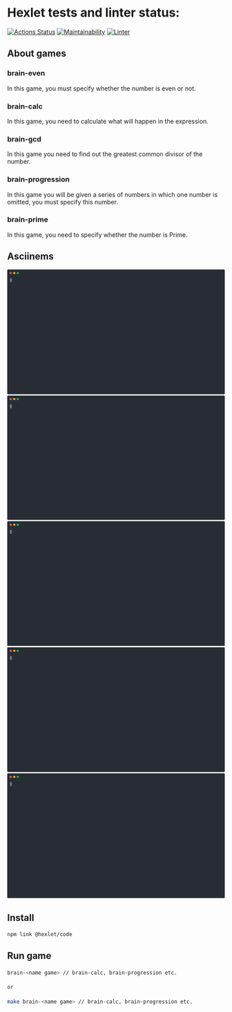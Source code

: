 # Hexlet tests and linter status:
[![Actions Status](https://github.com/Skenzi/frontend-project-lvl1/workflows/hexlet-check/badge.svg)](https://github.com/Skenzi/frontend-project-lvl1/actions)
[![Maintainability](https://api.codeclimate.com/v1/badges/a99a88d28ad37a79dbf6/maintainability)](https://codeclimate.com/github/Skenzi/frontend-project-lvl1)
[![Linter](https://github.com/Skenzi/frontend-project-lvl1/workflows/linter/badge.svg)](https://github.com/Skenzi/frontend-project-lvl1/actions)

## About games

### brain-even

In this game, you must specify whether the number is even or not.

### brain-calc

In this game, you need to calculate what will happen in the expression.

### brain-gcd

In this game you need to find out the greatest common divisor of the number.

### brain-progression

In this game you will be given a series of numbers in which one number is omitted, you must specify this number.

### brain-prime

In this game, you need to specify whether the number is Prime.

## Asciinems
[![asciicast](asciinems/even.svg)](https://asciinema.org/a/381090)
[![asciicast](asciinems/calc.svg)](https://asciinema.org/a/381091)
[![asciicast](asciinems/gcd.svg)](https://asciinema.org/a/381092)
[![asciicast](asciinems/progression.svg)](https://asciinema.org/a/381093)
[![asciicast](asciinems/prime.svg)](https://asciinema.org/a/381094)

## Install

```sh
npm link @hexlet/code
```

## Run game

```sh
brain-<name game> // brain-calc, brain-progression etc.

or

make brain-<name game> // brain-calc, brain-progression etc.
```
